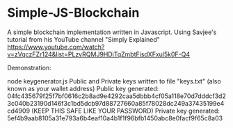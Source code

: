 # Simple-JS-Blockchain
A simple blockchain implementation written in Javascript.
Using Savjee's tutorial from his YouTube channel "Simply Explained"
https://www.youtube.com/watch?v=zVqczFZr124&list=PLzvRQMJ9HDiTqZmbtFisdXFxul5k0F-Q4

Demonstration:

node keygenerator.js 
Public and Private keys written to file "keys.txt"
(also known as your wallet address) Public key generated: 04fc435679f25f7bf0616c2b8ad9e4292caa5dbbb4cf05a118e70d7dddcf3d23c040b23190d146f3c1bd5dcb97d88727660a85f78028dc249a37435199e4cd4909
(KEEP THIS SAFE LIKE YOUR PASSWORD) Private key generated: 5ef4b9aab8105a31e793a6b4eaf10a4b1f1f96bfb1450abc8e0facf9f65c8a03



